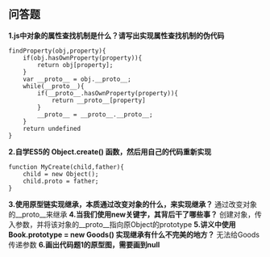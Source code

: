 ## 问答题
**1.js中对象的属性查找机制是什么？请写出实现属性查找机制的伪代码**
```
findProperty(obj,property){
    if(obj.hasOwnProperty(property)){
        return obj[property];
    }
    var __proto__ = obj.__proto__;
    while(__proto__){
        if(__proto__.hasOwnProperty(property)){
            return __proto__[property]
        }
        __proto__ = __proto__.__proto__;
    }
    return undefined
}
```
**2.自学ES5的 Object.create() 函数，然后用自己的代码重新实现**
```
function MyCreate(child,father){
    child = new Object();
    child.proto = father;
}
```
**3.使用原型链实现继承，本质通过改变对象的什么，来实现继承？**
通过改变对象的__proto__来继承
**4.当我们使用new关键字，其背后干了哪些事？**
创建对象，传入参数，并将该对象的__proto__指向原Object的prototype
**5.讲义中使用 Book.prototype = new Goods() 实现继承有什么不完美的地方？**
无法给Goods传递参数
**6.画出代码题1的原型图，需要画到null**
